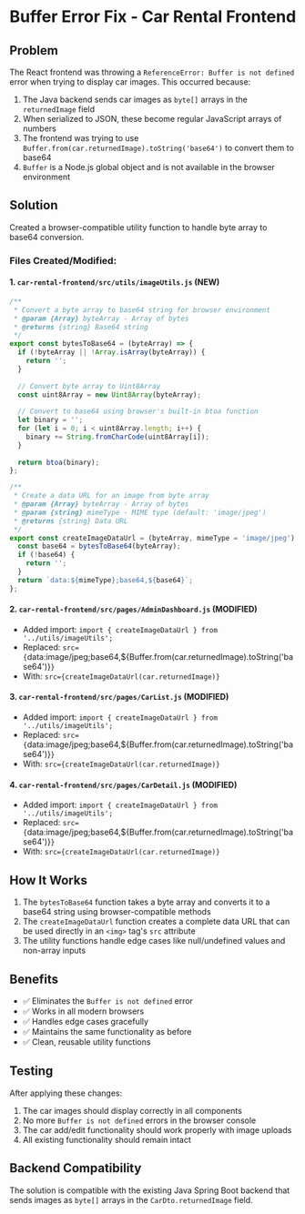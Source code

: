 # Buffer Error Fix - Car Rental Frontend

## Problem
The React frontend was throwing a `ReferenceError: Buffer is not defined` error when trying to display car images. This occurred because:

1. The Java backend sends car images as `byte[]` arrays in the `returnedImage` field
2. When serialized to JSON, these become regular JavaScript arrays of numbers
3. The frontend was trying to use `Buffer.from(car.returnedImage).toString('base64')` to convert them to base64
4. `Buffer` is a Node.js global object and is not available in the browser environment

## Solution
Created a browser-compatible utility function to handle byte array to base64 conversion.

### Files Created/Modified:

#### 1. `car-rental-frontend/src/utils/imageUtils.js` (NEW)
```javascript
/**
 * Convert a byte array to base64 string for browser environment
 * @param {Array} byteArray - Array of bytes
 * @returns {string} Base64 string
 */
export const bytesToBase64 = (byteArray) => {
  if (!byteArray || !Array.isArray(byteArray)) {
    return '';
  }
  
  // Convert byte array to Uint8Array
  const uint8Array = new Uint8Array(byteArray);
  
  // Convert to base64 using browser's built-in btoa function
  let binary = '';
  for (let i = 0; i < uint8Array.length; i++) {
    binary += String.fromCharCode(uint8Array[i]);
  }
  
  return btoa(binary);
};

/**
 * Create a data URL for an image from byte array
 * @param {Array} byteArray - Array of bytes
 * @param {string} mimeType - MIME type (default: 'image/jpeg')
 * @returns {string} Data URL
 */
export const createImageDataUrl = (byteArray, mimeType = 'image/jpeg') => {
  const base64 = bytesToBase64(byteArray);
  if (!base64) {
    return '';
  }
  return `data:${mimeType};base64,${base64}`;
};
```

#### 2. `car-rental-frontend/src/pages/AdminDashboard.js` (MODIFIED)
- Added import: `import { createImageDataUrl } from '../utils/imageUtils';`
- Replaced: `src={`data:image/jpeg;base64,${Buffer.from(car.returnedImage).toString('base64')}`}`
- With: `src={createImageDataUrl(car.returnedImage)}`

#### 3. `car-rental-frontend/src/pages/CarList.js` (MODIFIED)
- Added import: `import { createImageDataUrl } from '../utils/imageUtils';`
- Replaced: `src={`data:image/jpeg;base64,${Buffer.from(car.returnedImage).toString('base64')}`}`
- With: `src={createImageDataUrl(car.returnedImage)}`

#### 4. `car-rental-frontend/src/pages/CarDetail.js` (MODIFIED)
- Added import: `import { createImageDataUrl } from '../utils/imageUtils';`
- Replaced: `src={`data:image/jpeg;base64,${Buffer.from(car.returnedImage).toString('base64')}`}`
- With: `src={createImageDataUrl(car.returnedImage)}`

## How It Works
1. The `bytesToBase64` function takes a byte array and converts it to a base64 string using browser-compatible methods
2. The `createImageDataUrl` function creates a complete data URL that can be used directly in an `<img>` tag's `src` attribute
3. The utility functions handle edge cases like null/undefined values and non-array inputs

## Benefits
- ✅ Eliminates the `Buffer is not defined` error
- ✅ Works in all modern browsers
- ✅ Handles edge cases gracefully
- ✅ Maintains the same functionality as before
- ✅ Clean, reusable utility functions

## Testing
After applying these changes:
1. The car images should display correctly in all components
2. No more `Buffer is not defined` errors in the browser console
3. The car add/edit functionality should work properly with image uploads
4. All existing functionality should remain intact

## Backend Compatibility
The solution is compatible with the existing Java Spring Boot backend that sends images as `byte[]` arrays in the `CarDto.returnedImage` field. 